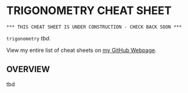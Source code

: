 # TRIGONOMETRY CHEAT SHEET

```
*** THIS CHEAT SHEET IS UNDER CONSTRUCTION - CHECK BACK SOON ***
```

`trigonometry` _tbd._

View my entire list of cheat sheets on
[my GitHub Webpage](https://jeffdecola.github.io/my-cheat-sheets/).

## OVERVIEW

tbd
